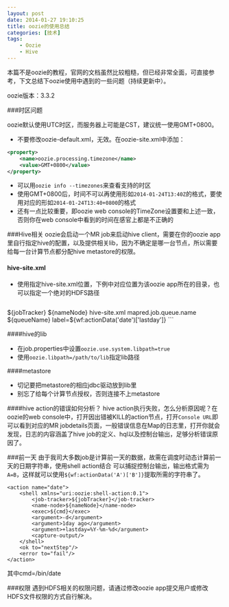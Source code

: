 ```yaml
---
layout: post
date: 2014-01-27 19:10:25
title: oozie的使用总结
categories: [技术]
tags: 
    - Oozie
    - Hive
---
```


本篇不是oozie的教程，官网的文档虽然比较粗糙，但已经非常全面，可直接参考，下文总结下oozie使用中遇到的一些问题（持续更新中）。

oozie版本：3.3.2

###时区问题

oozie默认使用UTC时区，而服务器上可能是CST，建议统一使用GMT+0800。

* 不要修改oozie-default.xml，无效。在oozie-site.xml中添加：

```xml
<property>
    <name>oozie.processing.timezone</name>
    <value>GMT+0800</value>
</property>
```

* 可以用`oozie info --timezones`来查看支持的时区
* 使用GMT+0800后，时间不可以再使用形如`2014-01-24T13:40Z`的格式，要使用对应的形如`2014-01-24T13:40+0800`的格式
* 还有一点比较重要，即oozie web console的TimeZone设置要和上述一致，否则你在web console中看到的时间在感官上都是不正确的

###Hive相关
oozie会启动一个MR job来启动hive client，需要在你的oozie app里自行指定hive的配置，以及提供相关lib，因为不确定是哪一台节点，所以需要给每一台计算节点都分配hive metastore的权限。

#### hive-site.xml
* 使用<job-xml>指定hive-site.xml位置，下例中对应位置为该oozie app所在的目录，也可以指定一个绝对的HDFS路径

    ```
<action name="trackinfo">
    <hive xmlns="uri:oozie:hive-action:0.2">
        <job-tracker>${jobTracker}</job-tracker>
        <name-node>${nameNode}</name-node>
        <job-xml>hive-site.xml</job-xml>
        <configuration>
            <property>
                <name>mapred.job.queue.name</name>
                <value>${queueName}</value>
            </property>
        </configuration>
        <script>trackinfo.hql</script>
        <param>label=${wf:actionData('date')['lastday']}</param>
    </hive>
    <ok to="end"/>
    <error to="fail"/>
</action>
    ```

####hive的lib
* 在job.properties中设置`oozie.use.system.libpath=true`
* 使用`oozie.libpath=/path/to/lib`指定lib路径

####metastore
* 切记要把metastore的相应jdbc驱动放到lib里
* 别忘了给每个计算节点授权，否则连接不上metastore

####hive action的错误如何分析？
hive action执行失败，怎么分析原因呢？在oozie的web console中，打开因出错被KILL的action节点，打开`Console URL`即可以看到对应的MR jobdetails页面，一般错误信息在Map的日志里，打开你就会发现，日志的内容涵盖了hive job的定义、hql以及控制台输出，足够分析错误原因了。

###前一天
由于我司大多数job是计算前一天的数据，故需在调度时动态计算前一天的日期字符串，使用shell action结合 <capture-output/>可以捕捉控制台输出，输出格式需为`A=B`，这样就可以使用`${wf:actionData('A')['B']}`提取所需的字符串了。

```
<action name="date">
    <shell xmlns="uri:oozie:shell-action:0.1">
        <job-tracker>${jobTracker}</job-tracker>
        <name-node>${nameNode}</name-node>
        <exec>${cmd}</exec>
        <argument>-d</argument>
        <argument>1day ago</argument>
        <argument>+lastday=%Y-%m-%d</argument>
        <capture-output/>
    </shell>
    <ok to="nextStep"/>
    <error to="fail"/>
</action>
```
其中cmd=/bin/date

###权限
遇到HDFS相关的权限问题，请通过修改oozie app提交用户或修改HDFS文件权限的方式自行解决。